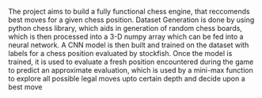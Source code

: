The project aims to build a fully functional chess engine, that reccomends best moves for a given chess position.
Dataset Generation is done by using python chess library, which aids in generation of random chess boards, which is then processed into a 3-D numpy array which can be fed into a
neural network.
A CNN model is then built and trained on the dataset with labels for a chess position evaluated by stockfish. Once the model is trained, it is used to evaluate a fresh position
encountered during the game to predict an approximate evaluation, which is used by a mini-max function to explore all possible legal moves upto certain depth and decide upon
a best move
